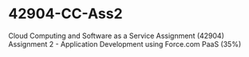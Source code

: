 # 42904-CC-Ass2
Cloud Computing and Software as a Service Assignment (42904) Assignment 2 - Application Development using Force.com PaaS (35%)
